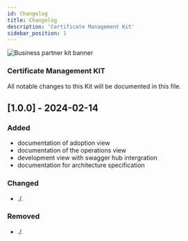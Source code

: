 ```yaml
---
id: Changelog
title: Changelog 
description: 'Certificate Management Kit'
sidebar_position: 1
---
```


![Business partner kit banner](@site/static/img/Certificate_Kit_Icon.png)

### Certificate Management KIT

All notable changes to this Kit will be documented in this file.

## [1.0.0] - 2024-02-14

### Added

- documentation of adoption view
- documentation of the operations view
- development view with swagger hub intergration
- documentation for architecture specification

### Changed

- ./.

### Removed

- ./.
